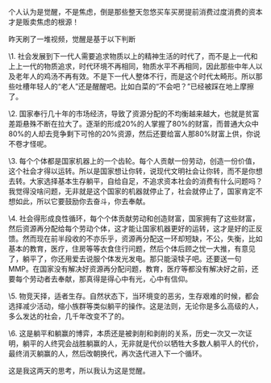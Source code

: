 个人认为是觉醒，不是焦虑，倒是那些整天忽悠买车买房提前消费过度消费的资本才是贩卖焦虑的根源！

昨天刷了一堆视频，觉醒是基于以下判断

\1. 社会发展到下一代人需要追求物质以上的精神生活的时代了，而不是上一代和上上一代的物质追求，时代环境不再相同，物质水平不再相同，因此那些中年人以及老年人的鸡汤不再有效。不是下一代人整体不行，而是这个时代太畸形。所以那些吐槽年轻人的“老人”还是醒醒吧。比如白菜的“不会吧？”已经被踩在地上摩擦了。

\2. 国家奉行几十年的市场经济，导致了资源分配的不均衡越来越大，也就是贫富差距悬殊不断在拉大了。逐渐的形成20%的人掌握了80%的财富，而普通大众中80%的人却去竞争剩下可怜的20%资源，然后还要给富人那80%财富上供，你说不卷才怪呢。

\3. 每个个体都是国家机器上的一个齿轮。每个人贡献一份劳动，创造一份价值，这个社会才得以运转。所以是国家想让你转，说现代文明社会让你转，而不是你想去转。大家选择基本生存躺平，自给自足，不追求资本社会的消费有什么问题吗？我觉得没啥问题，无非就是这个国家的机器就停止了，社会就停止了，国家肯定不想如此，所以它要鼓励你去奋斗，你去奉献。

\4. 社会得形成良性循环，每个个体贡献劳动和创造财富，国家拥有了这些财富，然后资源再分配给每个劳动个体，这才能让国家机器更好的运转，这才是好的正反馈。然而现在前半段收的不亦乐乎，资源再分配这一环却短缺，不公，失衡，比如基本的教育，医疗，住房等等衣食住行问题，然后个体后顾之忧一大推，有意见了，躺平了，你还用爱去说服个体发光发电。那只能滚犊子吧。还要送一句MMP。在国家没有解决好资源再分配问题，教育，医疗等都没有解决好之前，还要每个劳动者去奉献，那真得是得心中有光，心中有信仰。

\5. 物竞天择，适者生存。自然状态下，当环境变的恶劣，生存艰难的时候，都会选择减少活动，缩小族群等类似躺平的操作。这是法则，无论你是多么高级的人，多么发达的社会，几千年改变不了的。

\6. 这是躺平和躺赢的博弈，本质还是被剥削和剥削的关系，历史一次又一次证明，躺平的人终究会战胜躺赢的人，无非就是代价以牺牲大多数人躺平人的代价，最终消灭躺赢的人，然后改朝换代，再次迭代进入下一个循环。

这是我这两天的思考，所以我认为这是觉醒。

